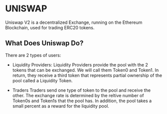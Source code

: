 # UNISWAP 
Uniswap V2 is a decentralized Exchange, running on the Ethereum Blockchain, used for trading ERC20 tokens. 


## What Does Uniswap Do?
There are 2 types of users:
- Liquidity Providers:
Liquidity Providers provide the pool with the 2 tokens that can be exchanged. We will call them Token0 and Token1. 
In return, they receive a third token that represents partial ownership of the pool called a Liquidity Token.


- Traders
Traders send one type of token to the pool and receive the other. The exchange rate is determined by the reltive number of Token0s and Token1s that the pool has. 
In addition, the pool takes a small percent as a reward for the liquidity pool. 

